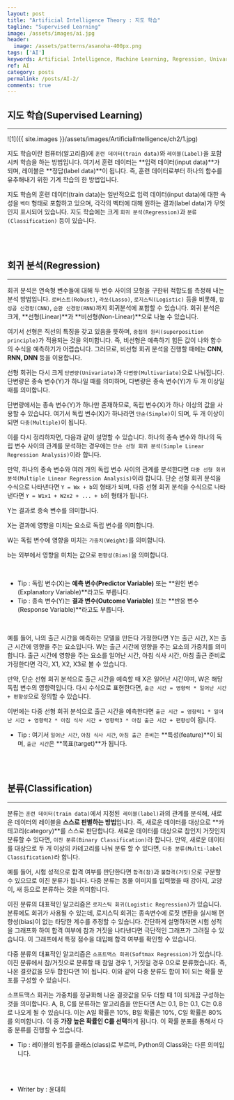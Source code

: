 ```yaml
---
layout: post
title: "Artificial Intelligence Theory : 지도 학습"
tagline: "Supervised Learning"
image: /assets/images/ai.jpg
header:
  image: /assets/patterns/asanoha-400px.png
tags: ['AI']
keywords: Artificial Intelligence, Machine Learning, Regression, Univariate, Multivariate, Predictor Variable, Explanatory Variable, Outcome Variable, Response Variable, Classification, Logistic Regression, Softmax Regression
ref: AI
category: posts
permalink: /posts/AI-2/
comments: true
---
```


## 지도 학습(Supervised Learning) ##
----------

![1]({{ site.images }}/assets/images/ArtificialIntelligence/ch2/1.jpg)

지도 학습이란 컴퓨터(알고리즘)에 `훈련 데이터(train data)`와 `레이블(Label)`을 포함시켜 학습을 하는 방법입니다.
여기서 훈련 데이터는 **입력 데이터(input data)**가 되며, 레이블은 **정답(label data)**이 됩니다.
즉, 훈련 데이터로부터 하나의 함수를 유추해내기 위한 기계 학습의 한 방법입니다.

지도 학습의 훈련 데이터(train data)는 일반적으로 입력 데이터(input data)에 대한 속성을 `벡터` 형태로 포함하고 있으며, 각각의 벡터에 대해 원하는 결과(label data)가 무엇인지 표시되어 있습니다.
지도 학습에는 크게 `회귀 분석(Regression)`과 `분류(Classification)` 등이 있습니다.

<br>
<br>

## 회귀 분석(Regression) ##
----------

회귀 분석은 연속형 변수들에 대해 두 변수 사이의 모형을 구한뒤 적합도를 측정해 내는 분석 방법입니다.
`로버스트(Robust)`, `라쏘(Lasso)`, `로지스틱(Logistic)` 등을 비롯해, `합성곱 신경망(CNN)`, `순환 신경망(RNN)`까지 회귀분석에 포함할 수 있습니다.
회귀 분석은 크게, **선형(Linear)**과 **비선형(Non-Linear)**으로 나눌 수 있습니다. 

여기서 선형은 직선의 특징을 갖고 있음을 뜻하며, `중첩의 원리(superposition principle)`가 적용되는 것을 의미합니다.
즉, 비선형은 예측하기 힘든 값이 나와 함수의 수식을 예측하기가 어렵습니다.
그러므로, 비선형 회귀 분석을 진행할 때에는 **CNN, RNN, DNN** 등을 이용합니다.

선형 회귀는 다시 크게 `단변량(Univariate)`과 `다변량(Multivariate)`으로 나눠집니다.
단변량은 종속 변수(Y)가 하나일 때를 의미하며, 다변량은 종속 변수(Y)가 두 개 이상일 때를 의미합니다.

단변량에서는 종속 변수(Y)가 하나만 존재하므로, 독립 변수(X)가 하나 이상의 값을 사용할 수 있습니다.
여기서 독립 변수(X)가 하나라면 `단순(Simple)`이 되며, 두 개 이상이 되면 `다중(Multiple)`이 됩니다.

이를 다시 정리하자면, 다음과 같이 설명할 수 있습니다.
하나의 종속 변수와 하나의 독립 변수 사이의 관계를 분석하는 경우에는 `단순 선형 회귀 분석(Simple Linear Regression Analysis)`이라 합니다.

만약, 하나의 종속 변수와 여러 개의 독립 변수 사이의 관계를 분석한다면 `다중 선형 회귀 분석(Multiple Linear Regression Analysis)`이라 합니다.
단순 선형 회귀 분석을 수식으로 나타낸다면 `Y = Wx + b`의 형태가 되며, 다중 선형 회귀 분석을 수식으로 나타낸다면 `Y = W1x1 + W2x2 + ... + b`의 형태가 됩니다.

Y는 결과로 종속 변수를 의미합니다.

X는 결과에 영향을 미치는 요소로 독립 변수를 의미합니다.

W는 독립 변수에 영향을 미치는 `가중치(Weight)`를 의미합니다.

b는 외부에서 영향을 미치는 값으로 `편향성(Bias)`을 의미합니다. 

<br>

* Tip : 독립 변수(X)는 **예측 변수(Predictor Variable)** 또는 **원인 변수(Explanatory Variable)**라고도 부릅니다.
* Tip : 종속 변수(Y)는 **결과 변수(Outcome Variable)** 또는 **반응 변수(Response Variable)**라고도 부릅니다.

<br>

예를 들어, 나의 출근 시간을 예측하는 모델을 만든다 가정한다면 Y는 출근 시간, X는 출근 시간에 영향을 주는 요소입니다.
W는 출근 시간에 영향을 주는 요소의 가중치를 의미합니다.
출근 시간에 영향을 주는 요소를 일어난 시간, 아침 식사 시간, 아침 출근 준비로 가정한다면 각각, X1, X2, X3로 볼 수 있습니다.

만약, 단순 선형 회귀 분석으로 출근 시간을 예측할 때 X은 일어난 시간이며, W은 해당 독립 변수의 영향력입니다.
다시 수식으로 표현한다면, `출근 시간 = 영향력 * 일어난 시간 + 편향성`으로 정의할 수 있습니다.

이번에는 다중 선형 회귀 분석으로 출근 시간을 예측한다면 `출근 시간 = 영향력1 * 일어난 시간 + 영향력2 * 아침 식사 시간 + 영향력3 * 아침 출근 시간 + 편향성`이 됩니다.

* Tip : 여기서 `일어난 시간`, `아침 식사 시간`, `아침 출근 준비`는 **특성(feature)**이 되며, `출근 시간`은 **목표(target)**가 됩니다.

<br>
<br>

## 분류(Classification) ##
----------

분류는 `훈련 데이터(train data)`에서 지정된` 레이블(label)`과의 관계를 분석해, 새로운 데이터의 레이블을 **스스로 판별하는 방법**입니다.
즉, 새로운 데이터를 대상으로 **카테고리(category)**를 스스로 판단합니다.
새로운 데이터를 대상으로 참인지 거짓인지 분류할 수 있다면, `이진 분류(Binary Classification)`라 합니다.
만약, 새로운 데이터를 대상으로 두 개 이상의 카테고리를 나눠 분류 할 수 있다면, `다중 분류(Multi-label Classification)`라 합니다.

예를 들어, 시험 성적으로 합격 여부를 판단한다면 `합격(참)`과 `불합격(거짓)`으로 구분할 수 있으므로 이진 분류가 됩니다.
다중 분류는 동물 이미지를 입력했을 때 강아지, 고양이, 새 등으로 분류하는 것을 의미합니다.

이진 분류의 대표적인 알고리즘은 `로지스틱 회귀(Logistic Regression)`가 있습니다.
분류에도 회귀가 사용될 수 있는데, 로지스틱 회귀는 종속변수에 로짓 변환을 실시해 편향성(bias)이 없는 타당한 계수를 추정할 수 있습니다.
간단하게 설명하자면 시험 성적을 그래프화 하여 합격 여부에 참과 거짓을 나타낸다면 극단적인 그래프가 그려질 수 있습니다.
이 그래프에서 특정 점수을 대입해 합격 여부를 확인할 수 있습니다.

다중 분류의 대표적인 알고리즘은 `소프트맥스 회귀(Softmax Regression)`가 있습니다.
이진 분류에서 참/거짓으로 분류할 때 참일 경우 1, 거짓일 경우 0으로 분류했습니다.
즉, 나온 결괏값을 모두 합한다면 1이 됩니다. 이와 같이 다중 분류도 합이 1이 되는 확률 분포를 구성할 수 있습니다.

소프트맥스 회귀는 가중치를 정규화해 나온 결괏값을 모두 더할 때 1이 되게끔 구성하는 것을 의미합니다.
A, B, C를 분류하는 알고리즘을 만든다면 A는 0.1, B는 0.1, C는 0.8로 나오게 될 수 있습니다.
이는 A일 확률은 10%, B일 확률은 10%, C일 확률은 80%를 의미합니다. 이 중 **가장 높은 확률인 C를 선택**하게 됩니다.
이 확률 분포를 통해서 다중 분류를 진행할 수 있습니다. 

* Tip : 레이블의 범주를 클래스(class)로 부르며, Python의 Class와는 다른 의미입니다.

<br>
<br>

* Writer by : 윤대희